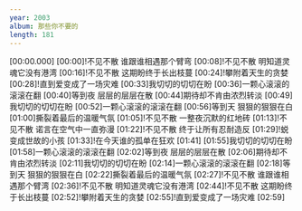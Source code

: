 ```yaml
---
year: 2003
album: 那些你不要的
length: 181
---
```

[00:00.000]
[00:00]!不见不散 谁跟谁相遇那个臂弯
[00:08]!不见不散 明知道灵魂它没有港湾
[00:16]!不见不散 这期盼终于长出枝蔓
[00:24]!攀附着天生的贪婪
[00:28]!直到爱变成了一场灾难
[00:33]我切切的切切在盼
[00:36]一颗心滚滚的滚滚在翻
[00:40]等到夜 层层的层层在散
[00:44]期待却不肯由浓烈转淡
[00:49]我切切的切切在盼
[00:52]一颗心滚滚的滚滚在翻
[00:56]等到天 狠狠的狠狠在白
[01:00]撕裂着最后的温暖气氛
[01:05]!不见不散 一整夜沉默的红地砖
[01:13]!不见不散 诺言在空气中一直弥漫
[01:22]!不见不散 终于让所有忍耐造反
[01:29]!蜕变成世故的小孩
[01:33]!在今天谁的孤单在狂欢
[01:41]
[01:55]我切切的切切在盼
[01:58]一颗心滚滚的滚滚在翻
[02:02]等到夜 层层的层层在散
[02:06]期待却不肯由浓烈转淡
[02:11]我切切的切切在盼
[02:14]一颗心滚滚的滚滚在翻
[02:18]等到天 狠狠的狠狠在白
[02:22]撕裂着最后的温暖气氛
[02:27]!不见不散 谁跟谁相遇那个臂湾
[02:36]!不见不散 明知道灵魂它没有港湾
[02:44]!不见不散 这期盼终于长出枝蔓
[02:52]!攀附着天生的贪婪
[02:55]!直到爱变成了一场灾难
[02:59]